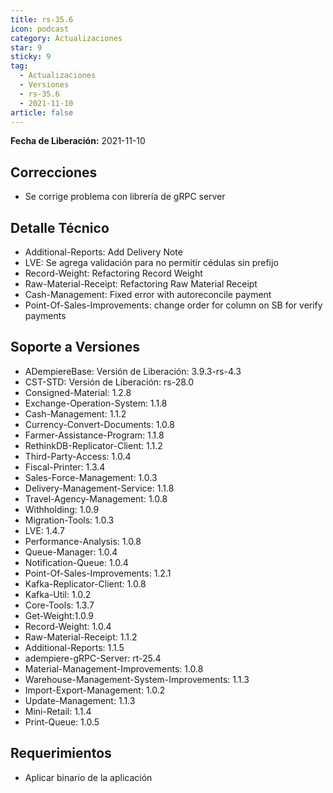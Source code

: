 ```yaml
---
title: rs-35.6
icon: podcast
category: Actualizaciones
star: 9
sticky: 9
tag:
  - Actualizaciones
  - Versiones
  - rs-35.6
  - 2021-11-10
article: false
---
```


**Fecha de Liberación:** 2021-11-10

## Correcciones

- Se corrige problema con librería de gRPC server

## Detalle Técnico

- Additional-Reports: Add Delivery Note
- LVE: Se agrega validación para no permitir cédulas sin prefijo
- Record-Weight: Refactoring Record Weight
- Raw-Material-Receipt: Refactoring Raw Material Receipt
- Cash-Management: Fixed error with autoreconcile payment
- Point-Of-Sales-Improvements: change order for column on SB for verify payments

## Soporte a Versiones

- ADempiereBase: Versión de Liberación: 3.9.3-rs-4.3
- CST-STD: Versión de Liberación: rs-28.0
- Consigned-Material: 1.2.8
- Exchange-Operation-System: 1.1.8
- Cash-Management: 1.1.2
- Currency-Convert-Documents: 1.0.8
- Farmer-Assistance-Program: 1.1.8
- RethinkDB-Replicator-Client: 1.1.2
- Third-Party-Access: 1.0.4
- Fiscal-Printer: 1.3.4
- Sales-Force-Management: 1.0.3
- Delivery-Management-Service: 1.1.8
- Travel-Agency-Management: 1.0.8
- Withholding: 1.0.9
- Migration-Tools: 1.0.3
- LVE: 1.4.7
- Performance-Analysis: 1.0.8
- Queue-Manager: 1.0.4
- Notification-Queue: 1.0.4
- Point-Of-Sales-Improvements: 1.2.1
- Kafka-Replicator-Client: 1.0.8
- Kafka-Util: 1.0.2
- Core-Tools: 1.3.7
- Get-Weight:1.0.9
- Record-Weight: 1.0.4
- Raw-Material-Receipt: 1.1.2
- Additional-Reports: 1.1.5
- adempiere-gRPC-Server: rt-25.4
- Material-Management-Improvements: 1.0.8
- Warehouse-Management-System-Improvements: 1.1.3
- Import-Export-Management: 1.0.2
- Update-Management: 1.1.3
- Mini-Retail: 1.1.4
- Print-Queue: 1.0.5

## Requerimientos

- Aplicar binario de la aplicación
